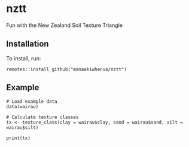 # nztt
Fun with the New Zealand Soil Texture Triangle

## Installation

To install, run:

```
remotes::install_github("manaakiwhenua/nztt")
```

## Example

```
# Load example data
data(wairau)

# Calculate texture classes
tx <- texture_class(clay = wairau$clay, sand = wairau$sand, silt = wairau$silt)

print(tx)
```
